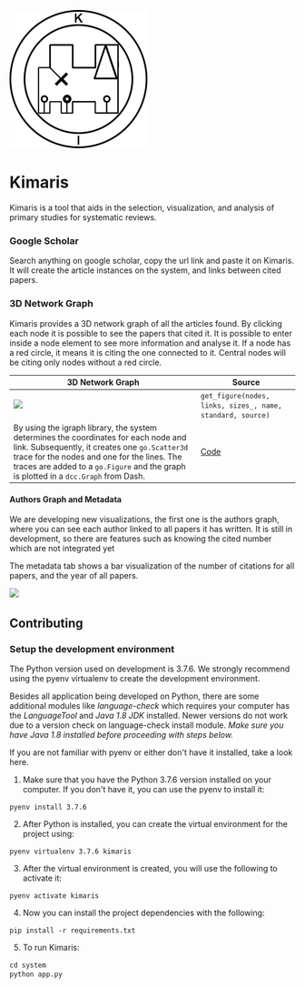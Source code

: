 ![Kimaris Logo](https://github.com/felipeboffnunes/Kimaris/blob/master/images/logo.png?raw=true)
# Kimaris

Kimaris is a tool that aids in the selection, visualization, and analysis of primary studies for systematic reviews.

<h3>Google Scholar</h3>
Search anything on google scholar, copy the url link and paste it on Kimaris. It will create the article instances on the system, and links between cited papers.

<h3>3D Network Graph</h3>
Kimaris provides a 3D network graph of all the articles found. By clicking each node it is possible to see the papers that cited it. It is possible to enter inside a node element to see more information and analyse it. If a node has a red circle, it means it is citing the one connected to it. Central nodes will be citing only nodes without a red circle.

3D Network Graph| Source 
--|--
![](https://github.com/felipeboffnunes/Kimaris/blob/master/images/graph3d.gif?raw=true) | ```get_figure(nodes, links, sizes_, name, standard, source)``` 
By using the igraph library, the system determines the coordinates for each node and link. Subsequently, it creates one ```go.Scatter3d``` trace for the nodes and one for the lines. The traces are added to a ```go.Figure``` and the graph is plotted in a ```dcc.Graph``` from Dash. | [Code](https://github.com/felipeboffnunes/Kimaris/blob/master/system/components/data/graph.py)

<h4>Authors Graph and Metadata</h4>
<p>We are developing new visualizations, the first one is the authors graph, where you can see each author linked to all papers it has written. It is still in development, so there are features such as knowing the cited number which are not integrated yet</p>
<p>The metadata tab shows a bar visualization of the number of citations for all papers, and the year of all papers.</p>

![](https://github.com/felipeboffnunes/Kimaris/blob/master/images/layout.gif?raw=true) 


## Contributing ##

### Setup the development environment ###

The Python version used on development is 3.7.6. We strongly recommend using the pyenv virtualenv to create the development environment.

Besides all application being developed on Python, there are some additional modules like *language-check* which requires your computer has the *LanguageTool* and *Java 1.8 JDK* installed. Newer versions do not work due to a version check on language-check install module. *Make sure you have Java 1.8 installed before proceeding with steps below.*


If you are not familiar with pyenv or either don't have it installed, take a look here.

1. Make sure that you have the Python 3.7.6 version installed on your computer. If you don't have it, you can use the pyenv to install it:

```
pyenv install 3.7.6
```

2. After Python is installed, you can create the virtual environment for the project using:

```
pyenv virtualenv 3.7.6 kimaris
```

3. After the virtual environment is created, you will use the following to activate it:

```
pyenv activate kimaris
```

4. Now you can install the project dependencies with the following:

```
pip install -r requirements.txt
```

5. To run Kimaris:

```
cd system
python app.py
```

